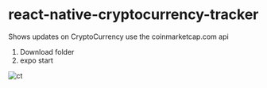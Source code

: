 # react-native-cryptocurrency-tracker
Shows updates on CryptoCurrency use the coinmarketcap.com api 

1) Download folder
2) expo start

![ct](https://user-images.githubusercontent.com/16244953/55555731-dacadd80-56dd-11e9-9080-fadc10c36263.JPG)
